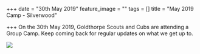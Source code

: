 +++
date = "30th May 2019"
feature_image = ""
tags = []
title = "May 2019 Camp - Silverwood"

+++
On the 30th May 2019, Goldthorpe Scouts and Cubs are attending a Group Camp.  Keep coming back for regular updates on what we get up to.

![](http://www.silverwoodcamp.org.uk/files/stacks-image-dbc0253-598x224.jpg)